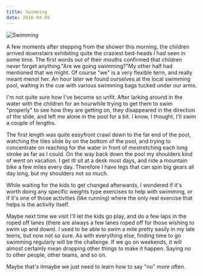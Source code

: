 ```yaml
---
title: Swimming
date: 2016-04-09
---
```


![Swimming](https://source.unsplash.com/X6cChncECA8/1600x900)

A few moments after stepping from the shower this morning, the children arrived downstairs exhibiting quite the craziest bed-heads I had seen in some time. The first words out of their mouths confirmed that children never forget anything."Are we going swimming?"My other half had mentioned that we might. Of course "we" is a very flexible term, and really meant menot her. An hour later we found ourselves at the local swimming pool, waiting in the cue with various swimming bags tucked under our arms.

I'm not quite sure how I've become so unfit. After larking around in the water with the children for an hourwhile trying to get them to swim "properly" to see how they are getting on, they disappeared in the direction of the slide, and left me alone in the pool for a bit. I know, I thought, I'll swim a couple of lengths.

The first length was quite easyfront crawl down to the far end of the pool, watching the tiles slide by on the bottom of the pool, and trying to concentrate on reaching for the water in front of mestretching each long stroke as far as I could. On the way back down the pool my shoulders kind of went on vacation. I get itI sit at a desk most days, and ride a mountain bike a few miles every day. Therefore I have legs that can spin big gears all day long, but my shoulders not so much.

While waiting for the kids to get changed afterwards, I wondered if it's worth doing any specific weights type exercises to help with swimming, or if it's one of those activities (like running) where the only real exercise that helps is the activity itself.

Maybe next time we visit I'll let the kids go play, and do a few laps in the roped off lanes (there are always a few lanes roped off for those wishing to swim up and down). I used to be able to swim a mile pretty easily in my late teens, but now not so sure. As with everything else, finding time to go swimming regularly will be the challenge. If we go on weekends, it will almost certainly mean dropping other things to make it happen. Saying no to other people, other teams, and so on.

Maybe that's itmaybe we just need to learn how to say "no" more often.